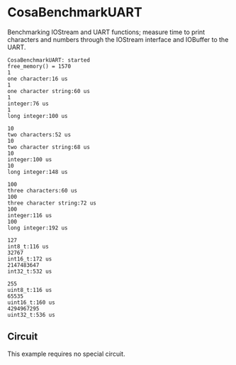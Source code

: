 
CosaBenchmarkUART
=================

Benchmarking IOStream and UART functions; measure time to print
characters and numbers through the IOStream interface and IOBuffer
to the UART.

	CosaBenchmarkUART: started   
	free_memory() = 1570   
	1   
	one character:16 us   
	1   
	one character string:60 us   
	1   
	integer:76 us   
	1   
	long integer:100 us   
	   
	10   
	two characters:52 us   
	10   
	two character string:68 us   
	10   
	integer:100 us   
	10   
	long integer:148 us   
	   
	100   
	three characters:60 us   
	100   
	three character string:72 us   
	100   
	integer:116 us   
	100   
	long integer:192 us   
	   
	127   
	int8_t:116 us   
	32767   
	int16_t:172 us   
	2147483647   
	int32_t:532 us   
	   
	255   
	uint8_t:116 us   
	65535   
	uint16_t:160 us   
	4294967295   
	uint32_t:536 us   

Circuit
-------
This example requires no special circuit. 




